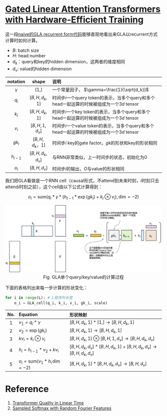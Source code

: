 # [Gated Linear Attention Transformers with Hardware-Efficient Training](https://arxiv.org/pdf/2312.06635)

这一段[naive的GLA recurrent form代码](https://github.com/lcy-seso/flash-linear-attention/blob/exp/fla/ops/gla/naive.py#L35)能够直观地看出来GLA以recurrent方式计算时如何计算。

- $B$: batch size
- $H$: head number
- $d_k$：query和key的hidden dimension，这两者的维度相同
- $d_v$: value的hidden dimension

|notation|shape|说明|
|:--:|:--:|:--|
|$\gamma$|$[1,]$|一个常量因子， $\gamma=\frac{1}{\sqrt{d_k}}$|
|$q_i$|$[B,H,d_k,1]$|时间步$i$一个query token的表示，当多个query和多个head一起运算的时候被组成为一个$3d$ tensor|
|$k_i$|$[B,H,d_k,1]$|时间步$i$一个key token的表示，当多个query和多个head一起运算的时候被组成为一个$3d$ tensor|
|$v_i$|$[B,H,1,d_v]$|时间步$i$一个value token的表示，当多个query和多个head一起运算的时候被组成为一个$3d$ tensor|
|${gk}_i$|$[B,H,d_k，1]$|时间步$i$ key的gate factor。${gk}$的形状和key的形状相同|
|$h_{i-1}$|$[B,H,d_k,d_v]$|与RNN非常类似，上一时间步的状态，初始化为0|
|$o_{i}$|$[B,H,d_v]$|时间步$i$的输出，$O$与value的形状相同|

我们把GLA看做是一个RNN cell（causal形式，不attend到未来时刻，$i$时刻只去attend$i$时刻之前），这个cell由以下公式计算得到：

$$o_i = \text{sum} \left( q_i * \gamma * \left(h_{t-1} * \exp \left( {gk}_i \right)  + k_i \otimes v_i \right), \text{dim}=-2 \right)$$

<p align="center">
<img src="figures/gla.png"><br>
Fig. GLA单个query/key/value的计算过程
</p>

下面的表格列出来每一步计算的形状变化：


```python
for i in range(L): # L是序列长度
    o_i = GLA_cell(q_i, k_i, v_i, gk_i, scale)
```

|No.|Equation|形状映射|
|:--:|:--|:--|
|1|$v_1 = q_i * \gamma$|$[B,H,d_k,1]*[1,] \longrightarrow [B,H,d_k,1]$|
|2|$v_2 = \exp \left( {gk}_i \right)$|$[B,H,d_k,1] \longrightarrow [B,H,d_k,1]$
|3|${kv}_i = k_i \otimes v_i$  | $[B,H,d_k,1]\otimes [B,H,1,d_v]\longrightarrow [B,H,d_k,d_v]$|
|4|$h_i = h_{i-1} * v_2 + {kv}_i$|$[B,H,d_k,d_v]*[B,H,d_k,1]+[B,H,d_k,d_v] \longrightarrow [B,H,d_k,d_v]$
|5|$o_i=\text{sum}\left( v_1 *h_i \, \text{dim}=-2 \right)$|$[B,H,d_k,1]*[B,H,d_k,d_v] \longrightarrow [B,H,d_v]$


# Reference

1. [Transformer Quality in Linear Time](https://proceedings.mlr.press/v162/hua22a/hua22a.pdf)
1. [Sampled Softmax with Random Fourier Features](https://arxiv.org/pdf/1907.10747)
